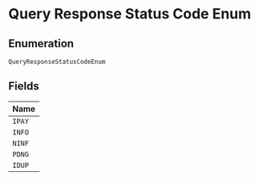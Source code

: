 
# Query Response Status Code Enum

## Enumeration

`QueryResponseStatusCodeEnum`

## Fields

| Name |
|  --- |
| `IPAY` |
| `INFO` |
| `NINF` |
| `PDNG` |
| `IDUP` |

